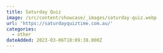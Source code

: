 ```yaml
---
title: Saturday Quiz
image: /src/content/showcase/_images/saturday-quiz.webp
url: 'https://saturdayquiztime.com.au/'
categories:
  - other
dateAdded: 2023-03-06T18:09:38.000Z
---
```


